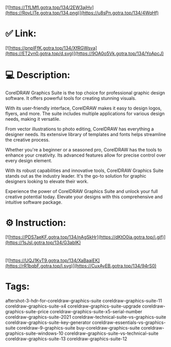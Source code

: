 [![https://TfLMfl.gotra.top/134/2EW3ajHv](https://RovLITe.gotra.top/134.png)](https://u8sPn.gotra.top/134/4WqHf)
# ✅ Link:
[![https://pnpIFfK.gotra.top/134/XfRGWsva](https://ET2vn0.gotra.top/d.svg)](https://9OA0o5Vk.gotra.top/134/YoApcJ)
# 💻 Description:
CorelDRAW Graphics Suite is the top choice for professional graphic design software. It offers powerful tools for creating stunning visuals.

With its user-friendly interface, CorelDRAW makes it easy to design logos, flyers, and more. The suite includes multiple applications for various design needs, making it versatile.

From vector illustrations to photo editing, CorelDRAW has everything a designer needs. Its extensive library of templates and fonts helps streamline the creative process.

Whether you're a beginner or a seasoned pro, CorelDRAW has the tools to enhance your creativity. Its advanced features allow for precise control over every design element.

With its robust capabilities and innovative tools, CorelDRAW Graphics Suite stands out as the industry leader. It's the go-to solution for graphic designers looking to elevate their work.

Experience the power of CorelDRAW Graphics Suite and unlock your full creative potential today. Elevate your designs with this comprehensive and intuitive software package.

# ⚙️ Instruction:
[![https://PDS7aeKF.gotra.top/134/nAgSkHr](https://dKtO0ia.gotra.top/i.gif)](https://1sJsI.gotra.top/134/G3abIK)
#
[![https://UQJ1KvT9.gotra.top/134/XaBaaiEK](https://rR1bqbF.gotra.top/l.svg)](https://CuxAyEB.gotra.top/134/94rS0)
# Tags:
aftershot-3-hdr-for-coreldraw-graphics-suite coreldraw-graphics-suite-11 coreldraw-graphics-suite-x4 coreldraw-graphics-suite-upgrade coreldraw-graphics-suite-price coreldraw-graphics-suite-x5-serial-number coreldraw-graphics-suite-2021 coreldraw-technical-suite-vs-graphics-suite coreldraw-graphics-suite-key-generator coreldraw-essentials-vs-graphics-suite coreldraw-9-graphics-suite buy-coreldraw-graphics-suite coreldraw-graphics-suite-windows-10 coreldraw-graphics-suite-vs-technical-suite coreldraw-graphics-suite-13 coreldraw-graphics-suite-12





